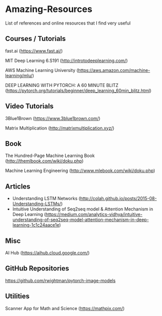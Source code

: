 # Amazing-Resources
List of references and online resources that I find very useful

## Courses / Tutorials

fast.ai (https://www.fast.ai/)

MIT Deep Learning 6.S191 (http://introtodeeplearning.com/)

AWS Machine Learning University (https://aws.amazon.com/machine-learning/mlu/)

DEEP LEARNING WITH PYTORCH: A 60 MINUTE BLITZ (https://pytorch.org/tutorials/beginner/deep_learning_60min_blitz.html)


## Video Tutorials

3Blue1Brown (https://www.3blue1brown.com/)

Matrix Multiplication (http://matrixmultiplication.xyz/)

## Book

The Hundred-Page Machine Learning Book (http://themlbook.com/wiki/doku.php)

Machine Learning Engineering (http://www.mlebook.com/wiki/doku.php)

## Articles

- Understanding LSTM Networks (http://colah.github.io/posts/2015-08-Understanding-LSTMs/)
- Intuitive Understanding of Seq2seq model & Attention Mechanism in Deep Learning (https://medium.com/analytics-vidhya/intuitive-understanding-of-seq2seq-model-attention-mechanism-in-deep-learning-1c1c24aace1e)


## Misc

AI Hub (https://aihub.cloud.google.com/)

## GitHub Repositories

https://github.com/rwightman/pytorch-image-models


## Utilities 

Scanner App for Math and Science (https://mathpix.com/)
